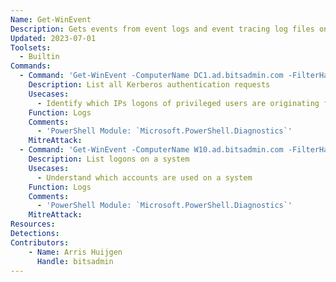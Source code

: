 ```yaml
---
Name: Get-WinEvent
Description: Gets events from event logs and event tracing log files on local and remote computers
Updated: 2023-07-01
Toolsets:
  - Builtin
Commands:
  - Command: 'Get-WinEvent -ComputerName DC1.ad.bitsadmin.com -FilterHashtable @{logname="Security";id=4768} | % { [PSCustomObject]@{TimeCreated=$_.TimeCreated; TargetUserName=$_.Properties[0].Value; TargetDomainName=$_.Properties[1].Value; TargetSid=$_.Properties[2].Value; ServiceName=$_.Properties[3].Value; ServiceSid=$_.Properties[4].Value; TicketOptions=$_.Properties[5].Value; Status=$_.Properties[6].Value; TicketEncryptionType=$_.Properties[7].Value; PreAuthType=$_.Properties[8].Value; IpAddress=$_.Properties[9].Value; IpPort=$_.Properties[10].Value; CertIssuerName=$_.Properties[11].Value; CertSerialNumber=$_.Properties[12].Value; CertThumbprint=$_.Properties[13].Value} }'
    Description: List all Kerberos authentication requests
    Usecases:
      - Identify which IPs logons of privileged users are originating from
    Function: Logs
    Comments:
      - 'PowerShell Module: `Microsoft.PowerShell.Diagnostics`'
    MitreAttack:
  - Command: 'Get-WinEvent -ComputerName W10.ad.bitsadmin.com -FilterHashtable @{logname="Security";id=4624} | % { [PSCustomObject]@{TimeCreated=$_.TimeCreated; SubjectUserSid=$_.Properties[0].Value; SubjectUserName=$_.Properties[1].Value; SubjectDomainName=$_.Properties[2].Value; SubjectLogonId=$_.Properties[3].Value; TargetUserSid=$_.Properties[4].Value; TargetUserName=$_.Properties[5].Value; TargetDomainName=$_.Properties[6].Value; TargetLogonId=$_.Properties[7].Value; LogonType=$_.Properties[8].Value; LogonProcessName=$_.Properties[9].Value; AuthenticationPackageName=$_.Properties[10].Value; WorkstationName=$_.Properties[11].Value; LogonGuid=$_.Properties[12].Value; TransmittedServices=$_.Properties[13].Value; LmPackageName=$_.Properties[14].Value; KeyLength=$_.Properties[15].Value; ProcessId=$_.Properties[16].Value; ProcessName=$_.Properties[17].Value; IpAddress=$_.Properties[18].Value; IpPort=$_.Properties[19].Value; ImpersonationLevel=$_.Properties[20].Value; RestrictedAdminMode=$_.Properties[21].Value; TargetOutboundUserName=$_.Properties[22].Value; TargetOutboundDomainName=$_.Properties[23].Value; VirtualAccount=$_.Properties[24].Value; TargetLinkedLogonId=$_.Properties[25].Value; ElevatedToken=$_.Properties[26].Value;} }'
    Description: List logons on a system
    Usecases:
      - Understand which accounts are used on a system
    Function: Logs
    Comments:
      - 'PowerShell Module: `Microsoft.PowerShell.Diagnostics`'
    MitreAttack:
Resources:
Detections:
Contributors:
    - Name: Arris Huijgen
      Handle: bitsadmin
---
```


